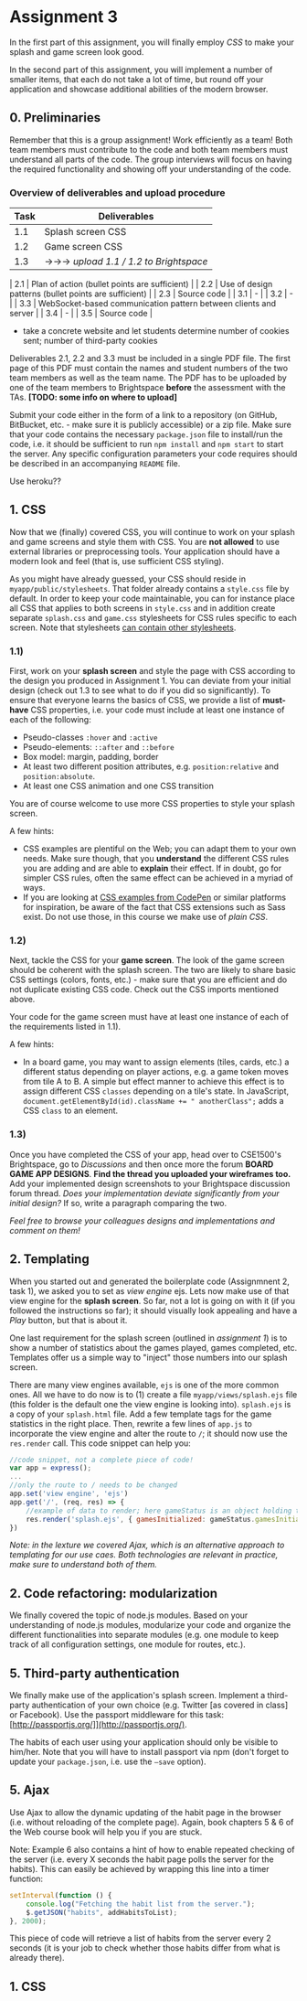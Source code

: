 # Assignment 3

In the first part of this assignment, you will finally employ *CSS* to make your splash and game screen look good.

In the second part of this assignment, you will implement a number of smaller items, that each do not take a lot of time, but round off your application and showcase additional abilities of the modern browser.

## 0. Preliminaries

Remember that this is a group assignment! Work efficiently as a team! Both team members must contribute to the code and both team members must understand all parts of the code. The group interviews will focus on having the required functionality and showing off your understanding of the code.

### Overview of deliverables and upload procedure

| **Task** | **Deliverables**                               |
|------|----------------------------------------------------|
| 1.1  | Splash screen CSS                                  |
| 1.2  | Game screen CSS                                    |
| 1.3  |→→→ *upload 1.1 / 1.2 to Brightspace*               |

| 2.1  | Plan of action (bullet points are sufficient)      |
| 2.2  | Use of design patterns (bullet points are sufficient)      |
| 2.3  | Source code                                        |
| 3.1  | -                                                  |
| 3.2  | -                                                  |
| 3.3  | WebSocket-based communication pattern between clients and server  |
| 3.4  | -                                                  |
| 3.5  | Source code                                        |

- take a concrete website and let students determine number of cookies sent; number of third-party cookies

Deliverables 2.1, 2.2 and 3.3 must be included in a single PDF file. The first page of this PDF must contain the names and student numbers of the two team members as well as the team name. The PDF has to be uploaded by one of the team members to Brightspace **before** the assessment with the TAs. **[TODO: some info on where to upload]**

Submit your code either in the form of a link to a repository (on GitHub, BitBucket, etc. - make sure it is publicly accessible) or a zip file. Make sure that your code contains the necessary `package.json` file to install/run the code, i.e. it should be sufficient to run `npm install` and `npm start` to start the server. Any specific configuration parameters your code requires should be described in an accompanying `README` file.

Use heroku??

## 1. CSS

Now that we (finally) covered CSS, you will continue to work on your splash and game screens and style them with CSS.
You are **not allowed** to use external libraries or preprocessing tools. Your application should have a modern look and feel (that is, use sufficient CSS styling).

As you might have already guessed, your CSS should reside in `myapp/public/stylesheets`. That folder already contains a `style.css` file by default. In order to keep your code maintainable, you can for instance place all CSS that applies to both screens in `style.css` and in addition create separate `splash.css` and `game.css` stylesheets for CSS rules specific to each screen. Note that stylesheets [can contain other stylesheets](https://developer.mozilla.org/en-US/docs/Web/CSS/@import).

### 1.1)

First, work on your **splash screen** and style the page with CSS according to the design you produced in Assignment 1. You can deviate from your initial design (check out 1.3 to see what to do if you did so significantly). To ensure that everyone learns the basics of CSS, we provide a list of **must-have** CSS properties, i.e. your code must include at least one instance of each of the following:

- Pseudo-classes `:hover` and `:active`
- Pseudo-elements: `::after` and `::before`
- Box model: margin, padding, border
- At least two different position attributes, e.g. `position:relative` and `position:absolute`.
- At least one CSS animation and one CSS transition

You are of course welcome to use more CSS properties to style your splash screen.

A few hints:

- CSS examples are plentiful on the Web; you can adapt them to your own needs. Make sure though, that you **understand** the different CSS rules you are adding and are able to **explain** their effect. If in doubt, go for simpler CSS rules, often the same effect can be achieved in a myriad of ways.
- If you are looking at [CSS examples from CodePen](https://codepen.io/tag/css/#) or similar platforms for inspiration, be aware of the fact that CSS extensions such as Sass exist. Do not use those, in this course we make use of *plain CSS*.

### 1.2)

Next, tackle the CSS for your **game screen**. The look of the game screen should be coherent with the splash screen. The two are likely to share basic CSS settings (colors, fonts, etc.) - make sure that you are efficient and do not duplicate existing CSS code. Check out the CSS imports mentioned above.

Your code for the game screen must have at least one instance of each of the requirements listed in 1.1).

A few hints:

- In a board game, you may want to assign elements (tiles, cards, etc.) a different status depending on player actions, e.g. a game token moves from tile A to B. A simple but effect manner to achieve this effect is to assign different CSS `classes` depending on a tile's state. In JavaScript, `document.getElementById(id).className += " anotherClass";` adds a CSS `class` to an element.

### 1.3)

Once you have completed the CSS of your app, head over to CSE1500's Brightspace, go to *Discussions* and then once more the forum **BOARD GAME APP DESIGNS**. **Find the thread you uploaded your wireframes too.** Add your implemented design screenshots to your Brightspace discussion forum thread. *Does your implementation deviate significantly from your initial design?* If so, write a paragraph comparing the two.

*Feel free to browse your colleagues designs and implementations and comment on them!*

## 2. Templating

When you started out and generated the boilerplate code (Assignmnent 2, task 1), we asked you to set as *view engine* ejs. Lets now make use of that view engine for the **splash screen**. So far, not a lot is going on with it (if you followed the instructions so far); it should visually look appealing and have a *Play* button, but that is about it.

One last requirement for the splash screen (outlined in *assignment 1*) is to show a number of statistics about the games played, games completed, etc. Templates offer us a simple way to "inject" those numbers into our splash screen.

There are many view engines available, `ejs` is one of the more common ones. All we have to do now is to (1) create a file `myapp/views/splash.ejs` file (this folder is the default one the view engine is looking into). `splash.ejs` is a copy of your `splash.html` file. Add a few template tags for the game statistics in the right place. Then, rewrite a few lines of `app.js` to incorporate the view engine and alter the route to `/`; it should now use the `res.render` call. This code snippet can help you:

```javascript
//code snippet, not a complete piece of code!
var app = express();
...
//only the route to / needs to be changed
app.set('view engine', 'ejs')
app.get('/', (req, res) => {
    //example of data to render; here gameStatus is an object holding this information
    res.render('splash.ejs', { gamesInitialized: gameStatus.gamesInitialized, gamesCompleted: gameStatus.gamesCompleted });
})
```

*Note: in the lexture we covered Ajax, which is an alternative approach to templating for our use caes. Both technologies are relevant in practice, make sure to understand both of them.*

## 2. Code refactoring: modularization

We finally covered the topic of node.js modules. Based on your understanding of node.js modules,
modularize your code and organize the different functionalities into separate modules (e.g. one module to keep track of all configuration settings, one module for routes, etc.).



## 5. Third-party authentication

We finally make use of the application's splash screen. Implement a third-party authentication of your own choice (e.g. Twitter [as covered in class] or Facebook). Use the passport middleware for this task: [http://passportjs.org/]](http://passportjs.org/).

The habits of each user using your application should only be visible to him/her. Note that you will have to install passport via npm (don't forget to update your `package.json`, i.e. use the `–save` option).



## 5. Ajax

Use Ajax to allow the dynamic updating of the habit page in the browser (i.e. without reloading of the complete page). Again, book chapters 5 & 6 of the Web course book will help you if you are stuck.

Note: Example 6 also contains a hint of how to enable repeated checking of the server (i.e. every X seconds the habit page polls the server for the habits). This can easily be achieved by wrapping this line into a timer function:

```javascript
setInterval(function () {
    console.log("Fetching the habit list from the server.");
    $.getJSON("habits", addHabitsToList);
}, 2000);
```

This piece of code will retrieve a list of habits from the server every 2 seconds (it is your job to check whether those habits differ from what is already there).

## 1. CSS
